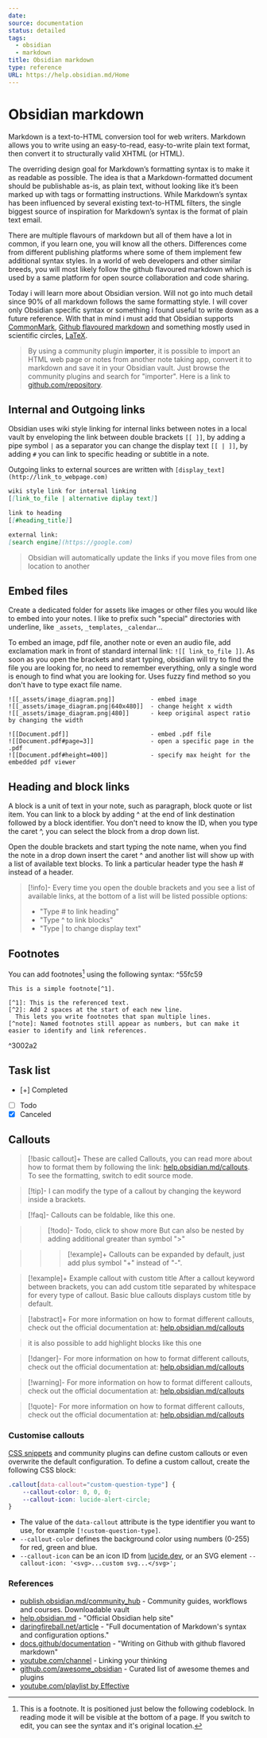 ```yaml
---
date: 
source: documentation
status: detailed
tags:
  - obsidian
  - markdown
title: Obsidian markdown
type: reference
URL: https://help.obsidian.md/Home
---
```


# Obsidian markdown

Markdown is a text-to-HTML conversion tool for web writers. Markdown allows you to write using an easy-to-read, easy-to-write plain text format, then convert it to structurally valid XHTML (or HTML).

The overriding design goal for Markdown’s formatting syntax is to make it as readable as possible. The idea is that a Markdown-formatted document should be publishable as-is, as plain text, without looking like it’s been marked up with tags or formatting instructions. While Markdown’s syntax has been influenced by several existing text-to-HTML filters, the single biggest source of inspiration for Markdown’s syntax is the format of plain text email.

There are multiple flavours of markdown but all of them have a lot in common, if you learn one, you will know all the others. Differences come from different publishing platforms where some of them implement few additional syntax styles. In a world of web developers and other similar breeds, you will most likely follow the github flavoured markdown which is used by a same platform for open source collaboration and code sharing.

Today i will learn more about Obsidian version. Will not go into much detail since 90% of all markdown follows the same formatting style. I will cover only Obsidian specific syntax or something i found useful to write down as a future reference. With that in mind i must add that Obsidian supports [CommonMark](https://commonmark.org/), [Github flavoured markdown](https://github.github.com/gfm/) and something mostly used in scientific circles, [LaTeX](https://www.latex-project.org/).

> By using a community plugin **importer**, it is possible to import an HTML web page or notes from another note taking app, convert it to markdown and save it in your Obsidian vault. Just browse the community plugins and search for "importer". Here is a link to [github.com/repository](https://github.com/obsidianmd/obsidian-importer).

## Internal and Outgoing links

Obsidian uses wiki style linking for internal links between notes in a local vault by enveloping the link between double brackets `[[ ]]`, by adding a pipe symbol `|` as a separator you can change the display text `[[ | ]]`, by adding `#` you can link to specific heading or subtitle in a note.

Outgoing links to external sources are written with `[display_text](http://link_to_webpage.com)`

```markdown
wiki style link for internal linking
[[link_to_file | alternative diplay text]]

link to heading
[[#heading_title]]

external link:
[search engine](https://google.com)
```

> Obsidian will automatically update the links if you move files from one location to another

## Embed files

Create a dedicated folder for assets like images or other files you would like to embed into your notes. I like to prefix  such "special" directories with underline, like `_assets`, `_templates`, `_calendar`...

To embed an image, pdf file, another note or even an audio file, add exclamation mark in front of standard internal link: `![[ link_to_file ]]`. As soon as you open the brackets and start typing, obsidian will try to find the file you are looking for, no need to remember everything, only a single word is enough to find what you are looking for. Uses fuzzy find method so you don't have to type exact file name.

```wiki
![[_assets/image_diagram.png]]          - embed image
![[_assets/image_diagram.png|640x480]]  - change height x width
![[_assets/image_diagram.png|480]]      - keep original aspect ratio by changing the width

![[Document.pdf]]                       - embed .pdf file
![[Document.pdf#page=3]]                - open a specific page in the .pdf
![[Document.pdf#height=400]]            - specify max height for the embedded pdf viewer
```

## Heading and block links

A block is a unit of text in your note, such as paragraph, block quote or list item. You can link to a block by adding ^ at the end of link destination followed by a block identifier. You don't need to know the ID, when you type the caret ^, you can select the block from a drop down list.

Open the double brackets and start typing the note name, when you find the note in a drop down insert the caret ^ and another list will show up with a list of available text blocks. To link a particular header type the hash # instead of a header.

> [!info]-
> Every time you open the double brackets and you see a list of available links, at the bottom of a list will be listed possible options:
> - "Type # to link heading"
> - "Type ^ to link blocks"
> - "Type | to change display text"

## Footnotes

You can add footnotes[^1] using the following syntax: ^55fc59

```
This is a simple footnote[^1].

[^1]: This is the referenced text.
[^2]: Add 2 spaces at the start of each new line.
  This lets you write footnotes that span multiple lines.
[^note]: Named footnotes still appear as numbers, but can make it easier to identify and link references.
```

^3002a2

## Task list

- [+] Completed
- [ ] Todo
- [x] Canceled

## Callouts

> [!basic callout]+
These are called Callouts, you can read more about how to format them by following the link: [help.obsidian.md/callouts](https://help.obsidian.md/Editing+and+formatting/Callouts). To see the formatting, switch to edit source mode.

> [!tip]-
I can modify the type of a callout by changing the keyword inside a brackets.

> [!faq]-
Callouts can be foldable, like this one.

> > [!todo]- Todo, click to show more
But can also be nested by adding additional greater than symbol ">"

> > > [!example]+
Callouts can be expanded by default, just add plus symbol "+" instead of "-".

> [!example]+ Example callout with custom title
After a callout keyword between brackets, you can add custom title separated by whitespace for every type of callout. Basic blue callouts displays custom title by default.

> [!abstract]+
> For more information on how to format different callouts, check out the official documentation at:
> [help.obsidian.md/callouts](https://help.obsidian.md/Editing+and+formatting/Callouts)

> it is also possible to add highlight blocks like this one

> [!danger]-
> For more information on how to format different callouts, check out the official documentation at:
> [help.obsidian.md/callouts](https://help.obsidian.md/Editing+and+formatting/Callouts)

> [!warning]-
> For more information on how to format different callouts, check out the official documentation at:
> [help.obsidian.md/callouts](https://help.obsidian.md/Editing+and+formatting/Callouts)

> [!quote]-
> For more information on how to format different callouts, check out the official documentation at:
> [help.obsidian.md/callouts](https://help.obsidian.md/Editing+and+formatting/Callouts)

### Customise callouts

[CSS snippets](https://help.obsidian.md/Extending+Obsidian/CSS+snippets) and community plugins can define custom callouts or even overwrite the default configuration. To define a custom callout, create the following CSS block:

```css
.callout[data-callout="custom-question-type"] {
    --callout-color: 0, 0, 0;
    --callout-icon: lucide-alert-circle;
}
```

- The value of the `data-callout` attribute is the type identifier you want to use, for example `[!custom-question-type]`.
- `--callout-color` defines the background color using numbers (0-255) for red, green and blue.
- `--callout-icon` can be an icon ID from [lucide.dev](https://lucide.dev/), or an SVG element `--callout-icon: '<svg>...custom svg...</svg>';`

### References

- [publish.obsidian.md/community_hub](https://publish.obsidian.md/hub/00+-+Start+here) - Community guides, workflows and courses. Downloadable vault
- [help.obsidian.md](https://help.obsidian.md/Home) - "Official Obsidian help site"
- [daringfireball.net/article](https://daringfireball.net/projects/markdown/) - "Full documentation of Markdown's syntax and configuration options."
- [docs.github/documentation](https://docs.github.com/en/get-started/writing-on-github) - "Writing on Github with github flavored markdown"
- [youtube.com/channel](https://www.youtube.com/@linkingyourthinking) - Linking your thinking
- [github.com/awesome_obsidian](https://github.com/kmaasrud/awesome-obsidian) - Curated list of awesome themes and plugins
- [youtube.com/playlist by Effective](https://www.youtube.com/playlist?list=PLrI2d6gSaO9BCd8HjgkSY1yd50nyfxYpN)

[^1]: This is a footnote. It is positioned just below the following codeblock. In reading mode it will be visible at the bottom of a page. If you switch to edit, you can see the syntax and it's original location.

